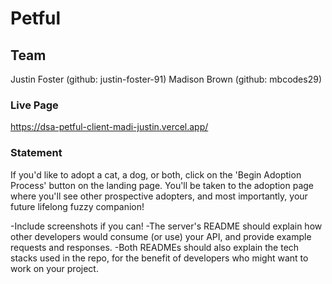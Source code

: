 # Petful


## Team
Justin Foster (github: justin-foster-91)
Madison Brown (github: mbcodes29)


### Live Page
https://dsa-petful-client-madi-justin.vercel.app/


### Statement
If you'd like to adopt a cat, a dog, or both, click on the 'Begin Adoption Process' button on the landing page. You'll be taken to the adoption page where you'll see other prospective adopters, and most importantly, your future lifelong fuzzy companion!
   
   
   
-Include screenshots if you can!
-The server's README should explain how other developers would consume (or use) your API, and provide example requests and responses.
-Both READMEs should also explain the tech stacks used in the repo, for the benefit of developers who might want to work on your project.
